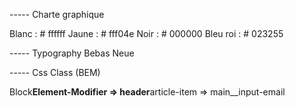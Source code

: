 ----- Charte graphique

Blanc : # ffffff
Jaune : # fff04e
Noir : # 000000
Bleu roi : # 023255

----- Typography
Bebas Neue

----- Css Class (BEM)

Block**Element-Modifier
=> header**article-item
=> main\_\_input-email
